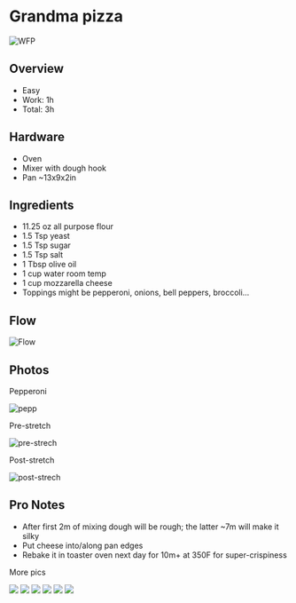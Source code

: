 # Grandma pizza
![WFP](./images/over-w-brocc.jpeg)
## Overview
- Easy
- Work: 1h
- Total: 3h
## Hardware
- Oven
- Mixer with dough hook
- Pan ~13x9x2in
## Ingredients
- 11.25 oz all purpose flour
- 1.5 Tsp yeast
- 1.5 Tsp sugar
- 1.5 Tsp salt
- 1 Tbsp olive oil
- 1 cup water room temp
- 1 cup mozzarella cheese
- Toppings might be pepperoni, onions, bell peppers, broccoli...
## Flow
![Flow](./images/flow.png)
## Photos

Pepperoni

![pepp](./images/pep-side.jpeg)

Pre-stretch

![pre-strech](./images/pre-stretch.jpeg)

Post-stretch

![post-strech](./images/post-stretch.jpeg)
## Pro Notes
- After first 2m of mixing dough will be rough; the latter ~7m will make it silky
- Put cheese into/along pan edges
- Rebake it in toaster oven next day for 10m+ at 350F for super-crispiness

More pics

![](./images/two.jpeg)
![](./images/sizzle.jpeg)
![](./images/side.jpeg)
![](./images/over.jpeg)
![](./images/edge.jpeg)
![](./images/cheese.jpeg)
